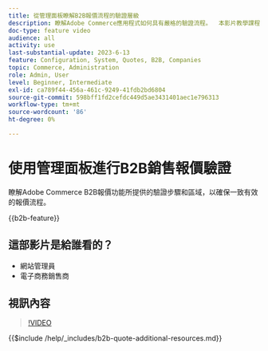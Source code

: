 ```yaml
---
title: 從管理面板瞭解B2B報價流程的驗證層級
description: 瞭解Adobe Commerce應用程式如何具有嚴格的驗證流程。  本影片教學課程示範Adobe Commerce管理員面板的驗證程式，以確保引述程式有效且一致
doc-type: feature video
audience: all
activity: use
last-substantial-update: 2023-6-13
feature: Configuration, System, Quotes, B2B, Companies
topic: Commerce, Administration
role: Admin, User
level: Beginner, Intermediate
exl-id: ca789f44-456a-461c-9249-41fdb2bd6804
source-git-commit: 598bff1fd2cefdc449d5ae3431401aec1e796313
workflow-type: tm+mt
source-wordcount: '86'
ht-degree: 0%

---
```


# 使用管理面板進行B2B銷售報價驗證

瞭解Adobe Commerce B2B報價功能所提供的驗證步驟和區域，以確保一致有效的報價流程。

{{b2b-feature}}

## 這部影片是給誰看的？

- 網站管理員
- 電子商務銷售商

## 視訊內容

>[!VIDEO](https://video.tv.adobe.com/v/3423717?learn=on&captions=chi_hant)

{{$include /help/_includes/b2b-quote-additional-resources.md}}
